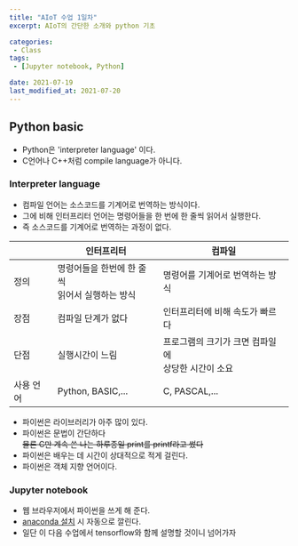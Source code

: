 ```yaml
---
title: "AIoT 수업 1일차"
excerpt: AIoT의 간단한 소개와 python 기초

categories:
 - Class
tags:
 - [Jupyter notebook, Python]

date: 2021-07-19
last_modified_at: 2021-07-20
---
```

## Python basic
 - Python은 'interpreter language' 이다.
 - C언어나 C++처럼 compile language가 아니다.

### Interpreter language
 - 컴파일 언어는 소스코드를 기계어로 번역하는 방식이다.
 - 그에 비해 인터프리터 언어는 명령어들을 한 번에 한 줄씩 읽어서 실행한다.
 - 즉 소스코드를 기계어로 번역하는 과정이 없다.

|           | 인터프리터                                            | 컴파일                                                   |
| --------  | ---------------------------------------------------- | -------------------------------------------------------- |
| 정의      | 명령어들을 한번에 한 줄씩 <br />읽어서 실행하는 방식     | 명령어를 기계어로 번역하는 방식                            |
| 장점      | 컴파일 단계가 없다                                     | 인터프리터에 비해 속도가 빠르다                            |
| 단점      | 실행시간이 느림                                        | 프로그램의 크기가 크면 컴파일에<br /> 상당한 시간이 소요    |
| 사용 언어 | Python, BASIC,...                                     | C, PASCAL,...                                           |

- 파이썬은 라이브러리가 아주 많이 있다.
- 파이썬은 문법이 간단하다<br />
~~물론 C만 계속 쓴 나는 하루종일 print를 printf라고 썼다~~
- 파이썬은 배우는 데 시간이 상대적으로 적게 걸린다.
- 파이썬은 객체 지향 언어이다.

### Jupyter notebook
 - 웹 브라우저에서 파이썬을 쓰게 해 준다.
 - [anaconda 설치](https://www.anaconda.com/products/individual) 시 자동으로 깔린다.
 - 일단 이 다음 수업에서 tensorflow와 함께 설명할 것이니 넘어가자




